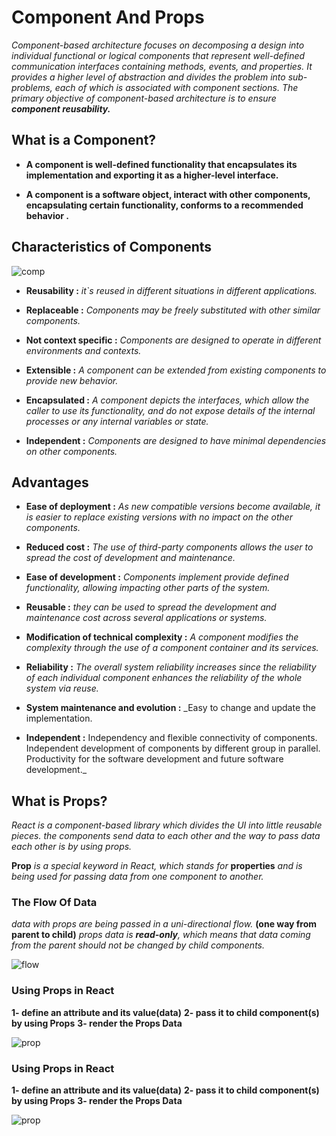 # Component And Props

_Component-based architecture focuses on decomposing a design into individual functional or logical components that represent well-defined communication interfaces containing methods, events, and properties. It provides a higher level of abstraction and divides the problem into sub-problems, each of which is associated with component sections._
_The primary objective of component-based architecture is to ensure **component reusability.**_

## What is a Component?

* **A component is  well-defined functionality that encapsulates its implementation and exporting it as a higher-level interface.**

* **A component is a software object, interact with other components, encapsulating certain functionality, conforms to a recommended behavior .**

## Characteristics of Components

![comp](https://i.stack.imgur.com/WRZip.png)

* **Reusability :** _it`s reused in different situations in different applications._

* **Replaceable :** _Components may be freely substituted with other similar components._

* **Not context specific :** _Components are designed to operate in different environments and contexts._

* **Extensible :** _A component can be extended from existing components to provide new behavior._

* **Encapsulated :**  _A component depicts the interfaces, which allow the caller to use its functionality, and do not expose details of the internal processes or any internal variables or state._

* **Independent :** _Components are designed to have minimal dependencies on other components._

## Advantages

* **Ease of deployment :** _As new compatible versions become available, it is easier to replace existing versions with no impact on the other components._

* **Reduced cost :** _The use of third-party components allows the user to spread the cost of development and maintenance._

* **Ease of development :** _Components implement provide defined functionality, allowing impacting other parts of the system._

* **Reusable :** _they can be used to spread the development and maintenance cost across several applications or systems._

* **Modification of technical complexity :** _A component modifies the complexity through the use of a component container and its services._

* **Reliability :** _The overall system reliability increases since the reliability of each individual component enhances the reliability of the whole system via reuse._

* **System maintenance and evolution :** _Easy to change and update the implementation.

* **Independent :** Independency and flexible connectivity of components. Independent development of components by different group in parallel. Productivity for the software development and future software development._

## What is Props?

_React is a component-based library which divides the UI into little reusable pieces. the components send data to each other and the way to pass data each other is by using props._

**Prop** _is a special keyword in React, which stands for_ **properties** _and is being used for passing data from one component to another._

### The Flow Of Data

_data with props are being passed in a uni-directional flow._ **(one way from parent to child)**
_props data is **read-only**, which means that data coming from the parent should not be changed by child components._

![flow](https://miro.medium.com/max/1838/1*bsS8ETUQqgBpAoT2D6tjmw.png)

### Using Props in React

**1- define an attribute and its value(data)**
**2- pass it to child component(s) by using Props**
**3- render the Props Data**

![prop](https://codedaily.io/tutorial_files/C4qKb6D-3b80c7b616.png?width=1712\&height=1048)
### Using Props in React

**1- define an attribute and its value(data)**
**2- pass it to child component(s) by using Props**
**3- render the Props Data**

![prop](https://codedaily.io/tutorial_files/C4qKb6D-3b80c7b616.png?width=1712\&height=1048)
